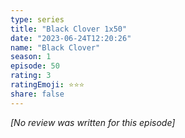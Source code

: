 ```yaml
---
type: series
title: "Black Clover 1x50"
date: "2023-06-24T12:20:26"
name: "Black Clover"
season: 1
episode: 50
rating: 3
ratingEmoji: ⭐️⭐️⭐️
share: false
---
```


*[No review was written for this episode]*
